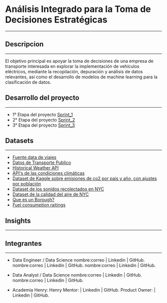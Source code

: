 # Análisis Integrado para la Toma de Decisiones Estratégicas
---


## Descripcion
---
El objetivo principal es apoyar la toma de decisiones de una empresa de transporte interesada en explorar la implementación de vehículos eléctricos, mediante la recopilación, depuración y análisis de datos relevantes, así como el desarrollo de modelos de machine learning para la clasificación de datos.

## Desarrollo del proyecto 
--- 
- 1° Etapa del proyecto [Sprint_1](https://github.com/eremohn/huella_de_carbono_en_NYC/tree/main/Sprint_1)
- 2° Etapa del proyecto [Sprint_2](https://github.com/eremohn/huella_de_carbono_en_NYC/tree/main/Sprint_2)
- 3° Etapa del proyecto [Sprint_3](https://github.com/eremohn/huella_de_carbono_en_NYC/tree/main/Sprint_3)  

## Datasets
---
- [Fuente data de viajes](https://www1.nyc.gov/site/tlc/about/tlc-trip-record-data.page)
- [Datos de Transporte Publico](https://developers.google.com/transit?hl=es-419)
- [Historical Weather API](https://open-meteo.com/en/docs/historical-weather-api)
- [API's de las condiciones climáticas](https://api.openweathermap.org/)
- [Dataset de Kaggle sobre emisiones de co2 por pais y año, con ajustes por población](https://www.kaggle.com/datasets/lobosi/c02-emission-by-countrys-grouth-and-population)
- [Dataset de los sonidos recolectados en NYC](https://zenodo.org/record/3966543)
- [Dataset de la calidad del aire de NYC](https://data.cityofnewyork.us/Environment/Air-Quality/c3uy-2p5r)
- [Que es un Borough?](https://en.wikipedia.org/wiki/Boroughs_of_New_York_City)
- [Fuel consumption raitings](https://open.canada.ca/data/en/dataset/98f1a129-f628-4ce4-b24d-6f16bf24dd64#wb-auto-6)

## Insights
---

## Integrantes
---
- Data Engineer / Data Science
nombre:correo | Linkedin | GitHub.
nombre:correo | Linkedin | GitHub.
nombre:correo | Linkedin | GitHub.

- Data Analyst / Data Science
nombre:correo | Linkedin | GitHub.
nombre:correo | Linkedin | GitHub.

- Academia Henry:
Henry Mentor:  | Linkedin | GitHub.
Product Owner: | Linkedin | GitHub.
 
